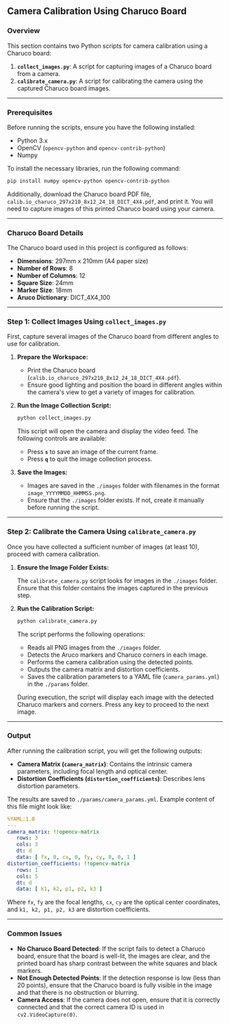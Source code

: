 ## Camera Calibration Using Charuco Board

### Overview

This section contains two Python scripts for camera calibration using a Charuco board:

1. **`collect_images.py`**: A script for capturing images of a Charuco board from a camera.
2. **`calibrate_camera.py`**: A script for calibrating the camera using the captured Charuco board images.

---

### Prerequisites

Before running the scripts, ensure you have the following installed:

- Python 3.x
- OpenCV (`opencv-python` and `opencv-contrib-python`)
- Numpy

To install the necessary libraries, run the following command:
```bash
pip install numpy opencv-python opencv-contrib-python
```

Additionally, download the Charuco board PDF file, `calib.io_charuco_297x210_8x12_24_18_DICT_4X4.pdf`, and print it. You will need to capture images of this printed Charuco board using your camera.

---

### Charuco Board Details

The Charuco board used in this project is configured as follows:

- **Dimensions**: 297mm x 210mm (A4 paper size)
- **Number of Rows**: 8
- **Number of Columns**: 12
- **Square Size**: 24mm
- **Marker Size**: 18mm
- **Aruco Dictionary**: DICT_4X4_100

---

### Step 1: Collect Images Using `collect_images.py`

First, capture several images of the Charuco board from different angles to use for calibration.

1. **Prepare the Workspace:**
   - Print the Charuco board (`calib.io_charuco_297x210_8x12_24_18_DICT_4X4.pdf`).
   - Ensure good lighting and position the board in different angles within the camera's view to get a variety of images for calibration.

2. **Run the Image Collection Script:**

   ```bash
   python collect_images.py
   ```

   This script will open the camera and display the video feed. The following controls are available:
   
   - Press **`s`** to save an image of the current frame.
   - Press **`q`** to quit the image collection process.

3. **Save the Images:**
   - Images are saved in the `./images` folder with filenames in the format `image_YYYYMMDD_HHMMSS.png`.
   - Ensure that the `./images` folder exists. If not, create it manually before running the script.

---

### Step 2: Calibrate the Camera Using `calibrate_camera.py`

Once you have collected a sufficient number of images (at least 10), proceed with camera calibration.

1. **Ensure the Image Folder Exists:**

   The `calibrate_camera.py` script looks for images in the `./images` folder. Ensure that this folder contains the images captured in the previous step.

2. **Run the Calibration Script:**

   ```bash
   python calibrate_camera.py
   ```

   The script performs the following operations:
   
   - Reads all PNG images from the `./images` folder.
   - Detects the Aruco markers and Charuco corners in each image.
   - Performs the camera calibration using the detected points.
   - Outputs the camera matrix and distortion coefficients.
   - Saves the calibration parameters to a YAML file (`camera_params.yml`) in the `./params` folder.

   During execution, the script will display each image with the detected Charuco markers and corners. Press any key to proceed to the next image.

---

### Output

After running the calibration script, you will get the following outputs:

- **Camera Matrix (`camera_matrix`)**: Contains the intrinsic camera parameters, including focal length and optical center.
- **Distortion Coefficients (`distortion_coefficients`)**: Describes lens distortion parameters.

The results are saved to `./params/camera_params.yml`. Example content of this file might look like:

```yaml
%YAML:1.0
---
camera_matrix: !!opencv-matrix
   rows: 3
   cols: 3
   dt: d
   data: [ fx, 0, cx, 0, fy, cy, 0, 0, 1 ]
distortion_coefficients: !!opencv-matrix
   rows: 1
   cols: 5
   dt: d
   data: [ k1, k2, p1, p2, k3 ]
```

Where `fx`, `fy` are the focal lengths, `cx`, `cy` are the optical center coordinates, and `k1, k2, p1, p2, k3` are distortion coefficients.

---

### Common Issues

- **No Charuco Board Detected**: If the script fails to detect a Charuco board, ensure that the board is well-lit, the images are clear, and the printed board has sharp contrast between the white squares and black markers.
- **Not Enough Detected Points**: If the detection response is low (less than 20 points), ensure that the Charuco board is fully visible in the image and that there is no obstruction or blurring.
- **Camera Access**: If the camera does not open, ensure that it is correctly connected and that the correct camera ID is used in `cv2.VideoCapture(0)`.
